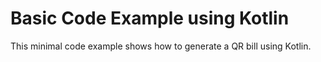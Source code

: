 # Basic Code Example using Kotlin

This minimal code example shows how to generate a QR bill using Kotlin.
